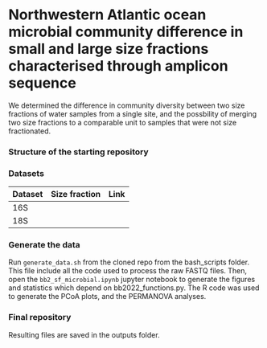 # Northwestern Atlantic ocean microbial community difference in small and large size fractions characterised through amplicon sequence

We determined the difference in community diversity between two size fractions of water samples from a single site, and the possbility of merging two size fractions to a comparable unit to samples that were not size fractionated.

### Structure of the starting repository

    
### Datasets
| Dataset       | Size fraction | Link | 
| ------------- | ------------- |------|
| 16S           |               |
| 18S           |               |

### Generate the data
Run ```generate_data.sh``` from the cloned repo from the bash_scripts folder. This file include all the code used to process the raw FASTQ files. Then, open the ```bb2_sf_microbial.ipynb``` jupyter notebook to generate the figures and statistics which depend on bb2022_functions.py. The R code was used to generate the PCoA plots, and the PERMANOVA analyses.

### Final repository
Resulting files are saved in the outputs folder.
